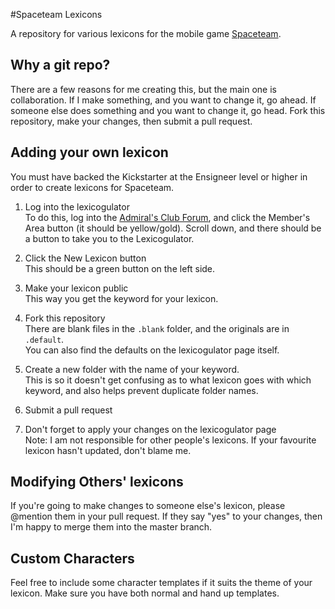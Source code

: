 #Spaceteam Lexicons

A repository for various lexicons for the mobile game [Spaceteam](http://www.sleepingbeastgames.com/spaceteam/).

## Why a git repo?

There are a few reasons for me creating this, but the main one is collaboration. If I make something, and you want to change it, go ahead. If someone else does something and you want to change it, go head. Fork this repository, make your changes, then submit a pull request. 

## Adding your own lexicon

You must have backed the Kickstarter at the Ensigneer level or higher in order to create lexicons for Spaceteam.

1. Log into the lexicogulator  
  To do this, log into the [Admiral's Club Forum](http://spaceteamadmiralsclub.com/forum/), and click the Member's Area button (it should be yellow/gold). Scroll down, and there should be a button to take you to the Lexicogulator.

2. Click the New Lexicon button  
  This should be a green button on the left side.
  
3. Make your lexicon public  
  This way you get the keyword for your lexicon.
  
4. Fork this repository  
  There are blank files in the `.blank` folder, and the originals are in `.default`.  
  You can also find the defaults on the lexicogulator page itself.
  
5. Create a new folder with the name of your keyword.  
  This is so it doesn't get confusing as to what lexicon goes with which keyword, and also helps prevent duplicate folder names.
  
6. Submit a pull request

7. Don't forget to apply your changes on the lexicogulator page  
  Note: I am not responsible for other people's lexicons. If your favourite lexicon hasn't updated, don't blame me.

## Modifying Others' lexicons

If you're going to make changes to someone else's lexicon, please @mention them in your pull request. If they say "yes" to your changes, then I'm happy to merge them into the master branch.

## Custom Characters

Feel free to include some character templates if it suits the theme of your lexicon. Make sure you have both normal and hand up templates.